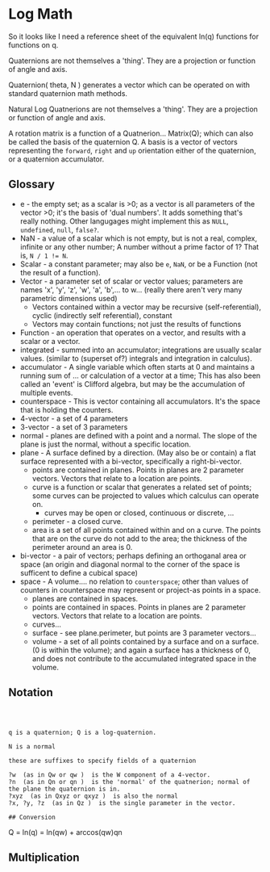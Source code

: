 
# Log Math

So it looks like I need a reference sheet of the equivalent ln(q) functions for functions on q.

Quaternions are not themselves a 'thing'.  They are a projection or function of angle and axis.

Quaternion( theta, N ) generates a vector which can be operated on with standard quaternion math methods.

Natural Log Quatnerions are not themselves a 'thing'.  They are a projection or function of angle and axis.

A rotation matrix is a function of a Quatnerion... Matrix(Q); which can also be called the basis of the quaternion Q.  A basis is a vector of vectors representing the `forward`, `right` and `up` orientation either of the quaternion, or
a quaternion accumulator.

## Glossary
 - e - the empty set; as a scalar is >0;  as a vector is all parameters of the vector >0; it's the basis of 'dual numbers'.  It adds something that's really nothing. Other langugages might implement this as `NULL`, `undefined`, `null`, `false?`.
 - NaN - a value of a scalar which is not empty, but is not a real, complex, infinite or any other number;  A number without a prime factor of 1?  That is, `N / 1 != N`.
 - Scalar - a constant parameter; may also be `e`, `NaN`, or be a Function (not the result of a function).
 - Vector - a parameter set of scalar or vector values; parameters are names 'x', 'y', 'z', 'w', 'a', 'b',... to w...  (really there aren't very many parametric dimensions used)
    - Vectors contained within a vector may be recursive (self-referential), cyclic (indirectly self referential), constant
    - Vectors may contain functions; not just the results of functions
 - Function - an operation that operates on a vector, and results with a scalar or a vector.
 - integrated - summed into an accumulator; integrations are usually scalar values.  (similar to (superset of?) integrals and integration in calculus).
 - accumulator - A single variable which often starts at 0 and maintains a running sum of ... or calculation of a vector at a time;  This has also been called an 'event' is Clifford algebra, but may be the accumulation of multiple events. 
 - counterspace - This is vector containing all accumulators.  It's the space that is holding the counters.
 - 4-vector - a set of 4 parameters
 - 3-vector - a set of 3 parameters
 - normal  - planes are defined with a point and a normal.  The slope of the plane is just the normal, without a specific location.
 - plane   - A surface defined by a direction.   (May also be or contain) a flat surface represented with a bi-vector, specifically a right-bi-vector.
    - points are contained in planes.  Points in planes are 2 parameter vectors.  Vectors that relate to a location are points.
    - curve is a function or scalar that generates a related set of points; some curves can be projected to values which calculus can operate on.
        - curves may be open or closed, continuous or discrete, ...
    - perimeter - a closed curve.
    - area is a set of all points contained within and on a curve.  The points that are on the curve do not add to the area; the thickness of the perimeter around an area is 0.
 - bi-vector  - a pair of vectors; perhaps defining an orthoganal area or space (an origin and diagonal normal to the corner of the space is sufficent to define a cubical space)
 - space   - A volume.... no relation to `counterspace`; other than values of counters in counterspace may represent or project-as points in a space.
    - planes are contained in spaces.
    - points are contained in spaces.  Points in planes are 2 parameter vectors.  Vectors that relate to a location are points.
    - curves... 
    - surface - see plane.perimeter, but points are 3 parameter vectors...
    - volume - a set of all points contained by a surface and on a surface.  (0 is within the volume); and again a surface has a thickness of 0, and does not contribute to the accumulated integrated space in the volume.


## Notation

```



q is a quaternion; Q is a log-quaternion. 

N is a normal

these are suffixes to specify fields of a quaternion

?w  (as in Qw or qw )  is the W component of a 4-vector.
?n  (as in Qn or qn )  is the 'normal' of the quatnerion; normal of the plane the quaternion is in.
?xyz  (as in Qxyz or qxyz )  is also the normal
?x, ?y, ?z  (as in Qz )  is the single parameter in the vector.

## Conversion

```
Q = ln(q) = ln(qw) + arccos(qw)qn


## Multiplication	